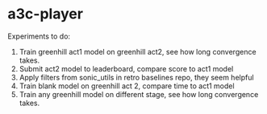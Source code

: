 # a3c-player

Experiments to do:
1. Train greenhill act1 model on greenhill act2, see how long convergence takes. 
2. Submit act2 model to leaderboard, compare score to act1 model
3. Apply filters from sonic_utils in retro baselines repo, they seem helpful
4. Train blank model on greenhill act 2, compare time to act1 model
5. Train any greenhill model on different stage, see how long convergence takes.
